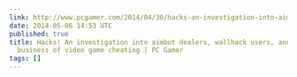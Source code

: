 ```yaml
---
link: http://www.pcgamer.com/2014/04/30/hacks-an-investigation-into-aimbot-dealers-wallhack-users-and-the-million-dollar-business-of-video-game-cheating
date: 2014-05-06 14:53 UTC
published: true
title: Hacks! An investigation into aimbot dealers, wallhack users, and the million-dollar
  business of video game cheating | PC Gamer
tags: []
---
```



